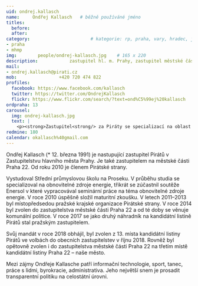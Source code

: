 ```yaml
---
uid: ondrej.kallasch
name:     Ondřej Kallasch  	# běžně používáné jméno
titles:
  before:
  after:
category:                       # kategorie: rp, praha, vary, hradec, jmk, senat
- praha
- mhmp
img: 		people/ondrej-kallasch.jpg    # 165 x 220
description: 			zastupitel hl. m. Prahy, zastupitel městské části Praha 22        	        			# kratký popis, max 160 znaků
mail:
- ondrej.kallasch@pirati.cz
mob: 				+420 720 474 822
profiles:
  facebook: https://www.facebook.com/kallasch
  twitter: https://twitter.com/OndrejKallasch
  flickr: https://www.flickr.com/search/?text=ond%C5%99ej%20kallasch
ordpraha: 13
carousel:
  img: ondrej-kallasch.jpg
  text: |
    <p><strong>Zastupitel<strong/> za Piráty se specializací na oblast informatiky, člen předsednictva krajského sdružení Pirátů v Praze. </p>
redmine: 180
calendar: okallasch%40gmail.com
---
```


Ondřej Kallasch (* 12. března 1991) je nastupující zastupitel Pirátů v Zastupitelstvu hlavního města Prahy. Je také zastupitelem na městské části Praha 22. Od roku 2010 je členem Pirátské strany. 

Vystudoval Střední průmyslovou školu na Proseku. V průběhu studia se specializoval na obnovitelné zdroje energie, třikrát se zúčastnil soutěže Enersol v které vypracovával seminární práce na téma obnovitelné zdroje energie. V roce 2010 úspěšně složil maturitní zkoušku. V letech 2011–2013 byl místopředsedou pražské krajské organizace Pirátské strany. V roce 2014 byl zvolen do zastupitelstva městské části Praha 22 a od té doby se věnuje komunální politice. V roce 2017 se jako druhý náhradník na kandidátní listině Pirátů stal pražským zastupitelem.

Svůj mandát v roce 2018 obhájil, byl zvolen z 13. místa kandidátní listiny Pirátů ve volbách do obecních zastupitelstev v říjnu 2018. Rovněž byl opětovně zvolen i do zastupitelstva městské části Praha 22 na třetím místě kandidátní listiny Praha 22 – naše město.

Mezi zájmy Ondřeje Kallasche patří informační technologie, sport, tanec, práce s lidmi, byrokracie, administrativa. Jeho největší snem je prosadit transparentní politiku na celostátní úrovni. 

